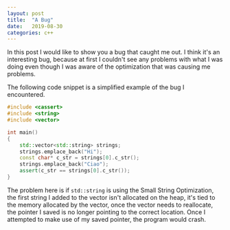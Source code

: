 ```yaml
---
layout: post
title:  "A Bug"
date:   2019-08-30
categories: c++
---
```


In this post I would like to show you a bug that caught me out. I think it's an
interesting bug, because at first I couldn't see any problems with what I was
doing even though I was aware of the optimization that was causing me problems.

The following code snippet is a simplified example of the bug I encountered.

```cpp
#include <cassert>
#include <string>
#include <vector>

int main()
{
    std::vector<std::string> strings;
    strings.emplace_back("Hi");
    const char* c_str = strings[0].c_str();
    strings.emplace_back("Ciao");
    assert(c_str == strings[0].c_str());
}
```

The problem here is if `std::string` is using the Small String Optimization,
the first string I added to the vector isn't allocated on the heap, it's tied
to the memory allocated by the vector, once the vector needs to reallocate, the
pointer I saved is no longer pointing to the correct location. Once I attempted
to make use of my saved pointer, the program would crash.
